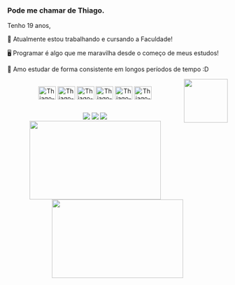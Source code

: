 ### Pode me chamar de Thiago.

Tenho 19 anos, 

💼 Atualmente estou trabalhando e cursando a Faculdade!

🖥 Programar é algo que me maravilha desde o começo de meus estudos!

🍎 Amo estudar de forma consistente em longos períodos de tempo :D


<img align=right width="100rem" src="https://user-images.githubusercontent.com/75057408/185676202-5613f7df-d320-4743-98b8-f9c529c165a6.png">



    
<div align="center">
  <a href="https://github.com/Francisco-Thiago" style="text-decoration: none;">

<div style="display: inline_block; align: center"><br>
  <img align="center" alt="Thiago-HTML" height="30" width="40" src="https://cdn.jsdelivr.net/gh/devicons/devicon/icons/html5/html5-original.svg">
  <img align="center" alt="Thiago-CSS" height="30" width="40" src="https://cdn.jsdelivr.net/gh/devicons/devicon/icons/css3/css3-original.svg">
  <img align="center" alt="Thiago-Js" height="30" width="40" src="https://cdn.jsdelivr.net/gh/devicons/devicon/icons/javascript/javascript-original.svg">
  <img align="center" alt="Thiago-Sass" height="30" width="40" src="https://user-images.githubusercontent.com/75057408/169482605-98bbb9f1-7c78-4e1d-a186-87aeb79045d6.svg">
  <img align="center" alt="Thiago-Java" height="30" width="40" src="https://cdn.jsdelivr.net/gh/devicons/devicon/icons/java/java-original.svg">
  <img align="center" alt="Thiago-MySQL" height="30" width="40" src="https://cdn.jsdelivr.net/gh/devicons/devicon/icons/mysql/mysql-original-wordmark.svg">
  
  ##

<div>
  <a href="mailto:vieirathiago779@gmail.com" target="_blank"><img src="https://img.shields.io/badge/-Gmail-%23333?style=for-the-badge&logo=gmail&logoColor=white"></a>
  <a href="https://www.linkedin.com/in/thiago-vieira-899655214/" target="_blank"><img src="https://img.shields.io/badge/-LinkedIn-%230077B5?style=for-the-badge&logo=linkedin&logoColor=white"></a>
  <img src="https://github.com/Francisco-Thiago/Francisco-Thiago/blob/output/github-contribution-grid-snake.svg">
</div>

  <img height="180rem" width="300px" src="https://github-readme-stats.vercel.app/api?username=Francisco-Thiago&show_icons=true&theme=radical&include_all_commits=true&count_private=true"/>
  <img height="180rem" width="300px" src="https://github-readme-stats.vercel.app/api/top-langs/?username=Francisco-Thiago&layout=compact&langs_count=7&theme=radical"/>
</div>
